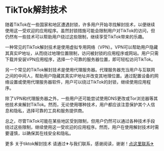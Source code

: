 # TikTok解封技术

随着TikTok在一些国家和地区遭遇封锁，许多用户开始寻找解封技术，以便继续使用这一受欢迎的应用程序。虽然封锁措施可能会限制用户对TikTok的访问，但仍然有一些技术可以帮助用户绕过这些限制，继续享受TikTok带来的乐趣。

一种常见的TikTok解封技术是使用虚拟专用网络（VPN）。VPN可以帮助用户隐藏其真实IP地址，从而绕过地理位置限制，访问被封锁的应用程序或网站。用户只需下载并安装VPN应用程序，选择一个可靠的服务器位置，即可轻松访问TikTok。

另一个常见的TikTok解封技术是使用代理服务器。代理服务器充当用户与互联网之间的中间人，帮助用户隐藏其真实IP地址并改变其地理位置。通过配置设备的网络设置或使用代理服务器软件，用户可以绕过TikTok的封锁，继续使用应用程序。

除了VPN和代理服务器之外，一些用户还可能尝试使用DNS更改或Tor浏览器等其他技术来解封TikTok。然而，无论使用哪种技术，用户都应该注意保护其个人信息和隐私，选择可靠的工具和服务提供商。

总之，尽管TikTok可能在某些地区受到限制，但用户仍然可以通过各种技术手段绕过这些限制，继续使用这一受欢迎的应用程序。然而，用户在使用解封技术时需要谨慎，以确保其在线安全和隐私。

更多 关于tiktok解封技术 请通过✈与我们联系，感谢阅读，谢谢！[点这里联系✈](https://b.k02.cc)